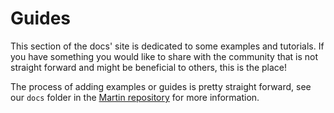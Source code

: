 # Guides

This section of the docs' site is dedicated to some examples and tutorials.
If you have something you would like to share with the community that is not straight forward and might be beneficial to others, this is the place!

The process of adding examples or guides is pretty straight forward, see our `docs` folder in the [Martin repository](https://github.com/maplibre/martin) for more information.
